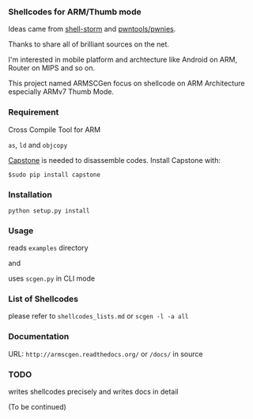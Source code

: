 ### Shellcodes for ARM/Thumb mode

Ideas came from [shell-storm](http://www.shell-storm.org) and [pwntools/pwnies](https://github.com/Gallopsled/pwntools).

Thanks to share all of brilliant sources on the net.

I'm interested in mobile platform and archtecture like Android on ARM, Router on MIPS and so on.

This project named ARMSCGen focus on shellcode on ARM Architecture especially ARMv7 Thumb Mode.

### Requirement

Cross Compile Tool for ARM

``as``, ``ld`` and ``objcopy``

[Capstone](http://www.capstone-engine.org) is needed to disassemble codes.
Install Capstone with:

    $sudo pip install capstone


### Installation

``python setup.py install``

### Usage

reads ``examples`` directory

and

uses ``scgen.py`` in CLI mode

### List of Shellcodes 

please refer to ``shellcodes_lists.md`` or ``scgen -l -a all``

### Documentation

URL: ``http://armscgen.readthedocs.org/`` or ``/docs/`` in source

### TODO

writes shellcodes precisely and writes docs in detail

(To be continued)
